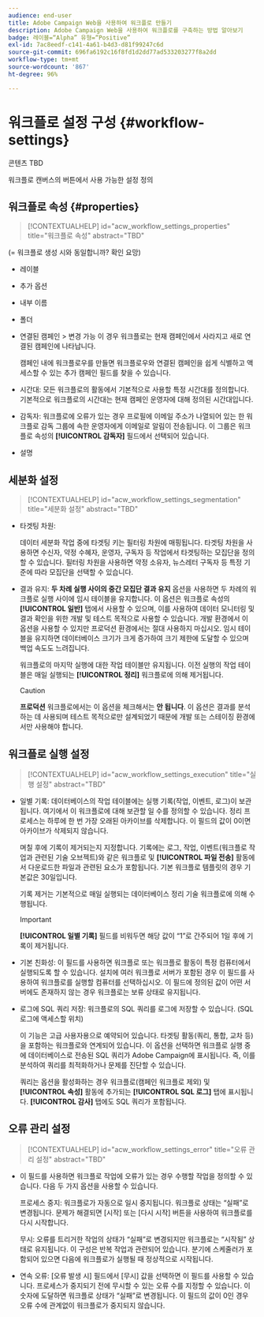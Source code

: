 ```yaml
---
audience: end-user
title: Adobe Campaign Web을 사용하여 워크플로 만들기
description: Adobe Campaign Web을 사용하여 워크플로를 구축하는 방법 알아보기
badge: 레이블=“Alpha” 유형=“Positive”
exl-id: 7ac8eedf-c141-4a61-b4d3-d81f99247c6d
source-git-commit: 696fa6192c16f8fd1d2dd77ad533203277f8a2dd
workflow-type: tm+mt
source-wordcount: '867'
ht-degree: 96%

---
```


# 워크플로 설정 구성 {#workflow-settings}

콘텐츠 TBD

워크플로 캔버스의 버튼에서 사용 가능한 설정 정의
<!--à reformuler-->

## 워크플로 속성 {#properties}

>[!CONTEXTUALHELP]
>id="acw_workflow_settings_properties"
>title="워크플로 속성"
>abstract="TBD"

(= 워크플로 생성 시와 동일합니까? 확인 요망)

* 레이블
* 추가 옵션
* 내부 이름
* 폴더
* 연결된 캠페인 > 변경 가능 이 경우 워크플로는 현재 캠페인에서 사라지고 새로 연결된 캠페인에 나타납니다.

   캠페인 내에 워크플로우를 만들면 워크플로우와 연결된 캠페인을 쉽게 식별하고 액세스할 수 있는 추가 캠페인 필드를 찾을 수 있습니다.

* 시간대: 모든 워크플로의 활동에서 기본적으로 사용할 특정 시간대를 정의합니다. 기본적으로 워크플로의 시간대는 현재 캠페인 운영자에 대해 정의된 시간대입니다.
* 감독자: 워크플로에 오류가 있는 경우 프로필에 이메일 주소가 나열되어 있는 한 워크플로 감독 그룹에 속한 운영자에게 이메일로 알림이 전송됩니다. 이 그룹은 워크플로 속성의 **[!UICONTROL 감독자]** 필드에서 선택되어 있습니다.
* 설명

## 세분화 설정

>[!CONTEXTUALHELP]
>id="acw_workflow_settings_segmentation"
>title="세분화 설정"
>abstract="TBD"

* 타겟팅 차원:

   데이터 세분화 작업 중에 타겟팅 키는 필터링 차원에 매핑됩니다. 타겟팅 차원을 사용하면 수신자, 약정 수혜자, 운영자, 구독자 등 작업에서 타겟팅하는 모집단을 정의할 수 있습니다. 필터링 차원을 사용하면 약정 소유자, 뉴스레터 구독자 등 특정 기준에 따라 모집단을 선택할 수 있습니다.

* 결과 유지: **두 차례 실행 사이의 중간 모집단 결과 유지** 옵션을 사용하면 두 차례의 워크플로 실행 사이에 임시 테이블을 유지합니다.  이 옵션은 워크플로 속성의 **[!UICONTROL 일반]** 탭에서 사용할 수 있으며, 이를 사용하여 데이터 모니터링 및 결과 확인을 위한 개발 및 테스트 목적으로 사용할 수 있습니다. 개발 환경에서 이 옵션을 사용할 수 있지만 프로덕션 환경에서는 절대 사용하지 마십시오. 임시 테이블을 유지하면 데이터베이스 크기가 크게 증가하여 크기 제한에 도달할 수 있으며 백업 속도도 느려집니다.

   워크플로의 마지막 실행에 대한 작업 테이블만 유지됩니다. 이전 실행의 작업 테이블은 매일 실행되는 **[!UICONTROL 정리]** 워크플로에 의해 제거됩니다.

   >[!CAUTION]
   >
   >**프로덕션** 워크플로에서는 이 옵션을 체크해서는 **안 됩니다**. 이 옵션은 결과를 분석하는 데 사용되며 테스트 목적으로만 설계되었기 때문에 개발 또는 스테이징 환경에서만 사용해야 합니다.

## 워크플로 실행 설정

>[!CONTEXTUALHELP]
>id="acw_workflow_settings_execution"
>title="실행 설정"
>abstract="TBD"

* 일별 기록: 데이터베이스의 작업 테이블에는 실행 기록(작업, 이벤트, 로그)이 보관됩니다. 여기에서 이 워크플로에 대해 보관할 일 수를 정의할 수 있습니다. 정리 프로세스는 하루에 한 번 가장 오래된 아카이브를 삭제합니다. 이 필드의 값이 0이면 아카이브가 삭제되지 않습니다.

   며칠 후에 기록이 제거되는지 지정합니다. 기록에는 로그, 작업, 이벤트(워크플로 작업과 관련된 기술 오브젝트)와 같은 워크플로 및 **[!UICONTROL 파일 전송]** 활동에서 다운로드한 파일과 관련된 요소가 포함됩니다. 기본 워크플로 템플릿의 경우 기본값은 30일입니다.

   기록 제거는 기본적으로 매일 실행되는 데이터베이스 정리 기술 워크플로에 의해 수행됩니다.

   >[!IMPORTANT]
   >
   >**[!UICONTROL 일별 기록]** 필드를 비워두면 해당 값이 “1”로 간주되어 1일 후에 기록이 제거됩니다.

* 기본 친화성: 이 필드를 사용하면 워크플로 또는 워크플로 활동이 특정 컴퓨터에서 실행되도록 할 수 있습니다.   설치에 여러 워크플로 서버가 포함된 경우 이 필드를 사용하여 워크플로를 실행할 컴퓨터를 선택하십시오. 이 필드에 정의된 값이 어떤 서버에도 존재하지 않는 경우 워크플로는 보류 상태로 유지됩니다.

* 로그에 SQL 쿼리 저장: 워크플로의 SQL 쿼리를 로그에 저장할 수 있습니다. (SQL 로그에 액세스할 위치)

   이 기능은 고급 사용자용으로 예약되어 있습니다. 타겟팅 활동(쿼리, 통합, 교차 등)을 포함하는 워크플로와 연계되어 있습니다. 이 옵션을 선택하면 워크플로 실행 중에 데이터베이스로 전송된 SQL 쿼리가 Adobe Campaign에 표시됩니다. 즉, 이를 분석하여 쿼리를 최적화하거나 문제를 진단할 수 있습니다.

   쿼리는 옵션을 활성화하는 경우 워크플로(캠페인 워크플로 제외) 및 **[!UICONTROL 속성]** 활동에 추가되는 **[!UICONTROL SQL 로그]** 탭에 표시됩니다. **[!UICONTROL 감사]** 탭에도 SQL 쿼리가 포함됩니다.

## 오류 관리 설정

>[!CONTEXTUALHELP]
>id="acw_workflow_settings_error"
>title="오류 관리 설정"
>abstract="TBD"

* 이 필드를 사용하면 워크플로 작업에 오류가 있는 경우 수행할 작업을 정의할 수 있습니다. 다음 두 가지 옵션을 사용할 수 있습니다.

   프로세스 중지: 워크플로가 자동으로 일시 중지됩니다. 워크플로 상태는 “실패”로 변경됩니다. 문제가 해결되면 [시작] 또는 [다시 시작] 버튼을 사용하여 워크플로를 다시 시작합니다.

   무시: 오류를 트리거한 작업의 상태가 “실패”로 변경되지만 워크플로는 “시작됨” 상태로 유지됩니다. 이 구성은 반복 작업과 관련되어 있습니다. 분기에 스케줄러가 포함되어 있으면 다음에 워크플로가 실행될 때 정상적으로 시작됩니다.

* 연속 오류: [오류 발생 시] 필드에서 [무시] 값을 선택하면 이 필드를 사용할 수 있습니다. 프로세스가 중지되기 전에 무시할 수 있는 오류 수를 지정할 수 있습니다. 이 숫자에 도달하면 워크플로 상태가 “실패”로 변경됩니다. 이 필드의 값이 0인 경우 오류 수에 관계없이 워크플로가 중지되지 않습니다.
